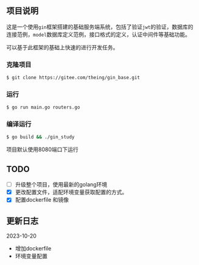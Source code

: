 ## 项目说明
这是一个使用`gin`框架搭建的基础服务端系统，包括了验证`jwt`的验证，数据库的连接范例，`model`数据库定义范例，接口格式的定义，认证中间件等基础功能。

可以基于此框架的基础上快速的进行开发任务。

### 克隆项目

```bash
$ git clone https://gitee.com/theing/gin_base.git
```

### 运行

```bash
$ go run main.go routers.go
```

### 编译运行

```bash
$ go build && ./gin_study
```

项目默认使用8080端口下运行

TODO
---
- [ ] 升级整个项目，使用最新的golang环境
- [x] 更改配置文件，适配环境变量获取配置的方式。
- [x] 配置dockerfile 和镜像

更新日志
---
2023-10-20
- 增加dockerfile
- 环境变量配置
